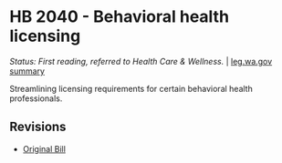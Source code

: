 # HB 2040 - Behavioral health licensing
*Status: First reading, referred to Health Care & Wellness.* | [leg.wa.gov summary](https://app.leg.wa.gov/billsummary?BillNumber=2040&Year=2021)

Streamlining licensing requirements for certain behavioral health professionals.

## Revisions
* [Original Bill](1/)
